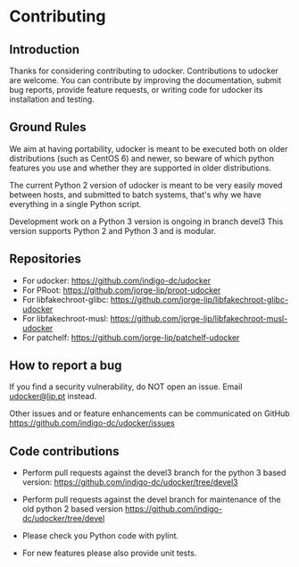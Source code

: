 # Contributing

## Introduction

Thanks for considering contributing to udocker.
Contributions to udocker are welcome.
You can contribute by improving the documentation, submit bug reports,
provide feature requests, or writing code for udocker its installation
and testing.

## Ground Rules

We aim at having portability, udocker is meant to be executed both
on older distributions (such as CentOS 6) and newer, so beware of
which python features you use and whether they are supported in
older distributions.

The current Python 2 version of udocker is meant to be very easily moved
between hosts, and submitted to batch systems, that's why we have everything
in a single Python script.

Development work on a Python 3 version is ongoing in branch devel3
This version supports Python 2 and Python 3 and is modular.

## Repositories

* For udocker: <https://github.com/indigo-dc/udocker>
* For PRoot: <https://github.com/jorge-lip/proot-udocker>
* For libfakechroot-glibc: <https://github.com/jorge-lip/libfakechroot-glibc-udocker>
* For libfakechroot-musl: <https://github.com/jorge-lip/libfakechroot-musl-udocker>
* For patchelf: <https://github.com/jorge-lip/patchelf-udocker>

## How to report a bug

If you find a security vulnerability, do NOT open an issue.
Email udocker@lip.pt instead.

Other issues and or feature enhancements can be communicated on GitHub
<https://github.com/indigo-dc/udocker/issues>

## Code contributions

* Perform pull requests against the devel3 branch for the python 3 based version:
  <https://github.com/indigo-dc/udocker/tree/devel3>

* Perform pull requests against the devel branch for maintenance of the old python
  2 based version <https://github.com/indigo-dc/udocker/tree/devel>

* Please check you Python code with pylint.

* For new features please also provide unit tests.
